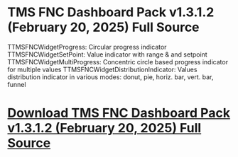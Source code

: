 # TMS FNC Dashboard Pack v1.3.1.2 (February 20, 2025) Full Source

TTMSFNCWidgetProgress: Circular progress indicator
TTMSFNCWidgetSetPoint: Value indicator with range & and setpoint
TTMSFNCWidgetMultiProgress: Concentric circle based progress indicator for multiple values
TTMSFNCWidgetDistributionIndicator: Values distribution indicator in various modes: donut, pie, horiz. bar, vert. bar, funnel

# [Download TMS FNC Dashboard Pack v1.3.1.2 (February 20, 2025) Full Source](https://developer.team/delphi/35356-tms-fnc-dashboard-pack-v1312-february-20-2025-full-source.html)
